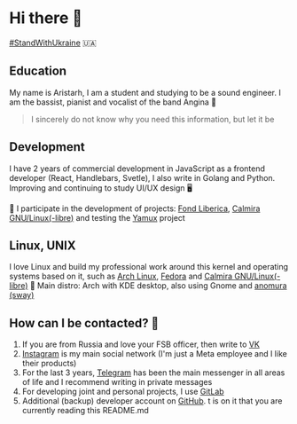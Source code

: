 # Hi there 👋 <br>
[#StandWithUkraine](https://standwithukraine.com.ua/) 🇺🇦

## Education
My name is Aristarh, I am a student and studying to be a sound engineer. I am the bassist, pianist and vocalist of the band Angina 🎹
> I sincerely do not know why you need this information, but let it be

## Development
I have 2 years of commercial development in JavaScript as a frontend developer (React, Handlebars, Svetle), I also write in Golang and Python. 
Improving and continuing to study UI/UX design 🖥

📌 I participate in the development of projects: [Fond Liberica](https://gitlab.com/liberica-ide), [Calmira GNU/Linux(-libre)](https://github.com/CalmiraLinux) and testing the [Yamux](https://gitlab.com/KirMozor/Yamux) project 

## Linux, UNIX
I love Linux and build my professional work around this kernel and operating systems based on it, such as [Arch Linux](https://archlinux.org/), [Fedora](https://getfedora.org/) and [Calmira GNU/Linux(- libre)](https://gitlab.com/calmiralinux) 🐧
Main distro: Arch with KDE desktop, also using Gnome and [anomura](https://gitlab.com/calmiralinux/anomura) [(sway)](https://swaywm.org/)

## How can I be contacted? 🧐
1. If you are from Russia and love your FSB officer, then write to [VK](https://vk.com/aristarh_bahirev)
2. [Instagram](https://instagram.com/bahirev_aristarh) is my main social network (I'm just a Meta employee and I like their products)
3. For the last 3 years, [Telegram](https://t.me/aristarh_bahirev) has been the main messenger in all areas of life and I recommend writing in private messages
4. For developing joint and personal projects, I use [GitLab](https://gitlab.com/AristarhBahirev)
5. Additional (backup) developer account on [GitHub](https://github.com/BahirevAristarh). t is on it that you are currently reading this README.md
